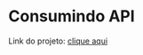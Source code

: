 # Consumindo API
 Link do projeto: [clique aqui](https://anamedeirosads.github.io/consumindo-api/) 
